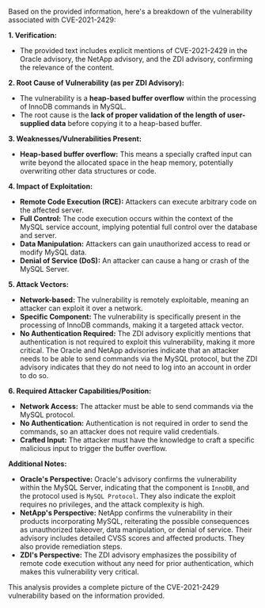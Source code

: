 Based on the provided information, here's a breakdown of the vulnerability associated with CVE-2021-2429:

**1. Verification:**

*   The provided text includes explicit mentions of CVE-2021-2429 in the Oracle advisory, the NetApp advisory, and the ZDI advisory, confirming the relevance of the content.

**2. Root Cause of Vulnerability (as per ZDI Advisory):**

*   The vulnerability is a **heap-based buffer overflow** within the processing of InnoDB commands in MySQL.
*   The root cause is the **lack of proper validation of the length of user-supplied data** before copying it to a heap-based buffer.

**3. Weaknesses/Vulnerabilities Present:**

*   **Heap-based buffer overflow:** This means a specially crafted input can write beyond the allocated space in the heap memory, potentially overwriting other data structures or code.

**4. Impact of Exploitation:**

*   **Remote Code Execution (RCE):** Attackers can execute arbitrary code on the affected server.
*   **Full Control:** The code execution occurs within the context of the MySQL service account, implying potential full control over the database and server.
*   **Data Manipulation:** Attackers can gain unauthorized access to read or modify MySQL data.
*   **Denial of Service (DoS):** An attacker can cause a hang or crash of the MySQL Server.

**5. Attack Vectors:**

*   **Network-based:** The vulnerability is remotely exploitable, meaning an attacker can exploit it over a network.
*   **Specific Component:** The vulnerability is specifically present in the processing of InnoDB commands, making it a targeted attack vector.
*   **No Authentication Required:** The ZDI advisory explicitly mentions that authentication is not required to exploit this vulnerability, making it more critical.  The Oracle and NetApp advisories indicate that an attacker needs to be able to send commands via the MySQL protocol, but the ZDI advisory indicates that they do not need to log into an account in order to do so.

**6. Required Attacker Capabilities/Position:**

*   **Network Access:** The attacker must be able to send commands via the MySQL protocol.
*   **No Authentication:** Authentication is not required in order to send the commands, so an attacker does not require valid credentials.
*   **Crafted Input:** The attacker must have the knowledge to craft a specific malicious input to trigger the buffer overflow.

**Additional Notes:**

*   **Oracle's Perspective:** Oracle's advisory confirms the vulnerability within the MySQL Server, indicating that the component is `InnoDB`, and the protocol used is `MySQL Protocol`. They also indicate the exploit requires no privileges, and the attack complexity is high.
*   **NetApp's Perspective:** NetApp confirms the vulnerability in their products incorporating MySQL, reiterating the possible consequences as unauthorized takeover, data manipulation, or denial of service. Their advisory includes detailed CVSS scores and affected products. They also provide remediation steps.
*   **ZDI's Perspective:** The ZDI advisory emphasizes the possibility of remote code execution without any need for prior authentication, which makes this vulnerability very critical.

This analysis provides a complete picture of the CVE-2021-2429 vulnerability based on the information provided.